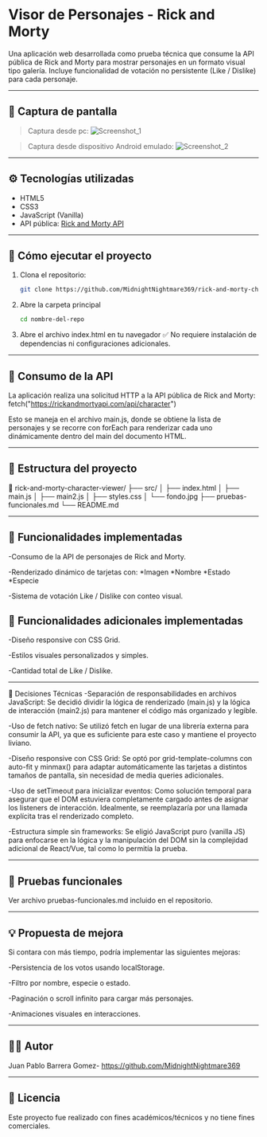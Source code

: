 # Visor de Personajes - Rick and Morty

Una aplicación web desarrollada como prueba técnica que consume la API pública de Rick and Morty para mostrar personajes en un formato visual tipo galería. Incluye funcionalidad de votación no persistente (Like / Dislike) para cada personaje.

---

## 📸 Captura de pantalla

>Captura desde pc: ![Screenshot_1](https://github.com/user-attachments/assets/3f0b896c-845c-41a8-8be4-260f63d99ca5)

>Captura desde dispositivo Android emulado: ![Screenshot_2](https://github.com/user-attachments/assets/6e2e9e6b-c703-491e-988b-42189daa543c)

---

## ⚙️ Tecnologías utilizadas

- HTML5
- CSS3
- JavaScript (Vanilla)
- API pública: [Rick and Morty API](https://rickandmortyapi.com/)

---

## 🚀 Cómo ejecutar el proyecto

1. Clona el repositorio:
   ```bash
   git clone https://github.com/MidnightNightmare369/rick-and-morty-character-viewer.git
2. Abre la carpeta principal
   ```bash
   cd nombre-del-repo
3. Abre el archivo index.html en tu navegador
✅ No requiere instalación de dependencias ni configuraciones adicionales.

---

## 🔌 Consumo de la API
La aplicación realiza una solicitud HTTP a la API pública de Rick and Morty:
  fetch("https://rickandmortyapi.com/api/character")

Esto se maneja en el archivo main.js, donde se obtiene la lista de personajes y se recorre con forEach para renderizar cada uno dinámicamente dentro del main del documento HTML.

---

## 📁 Estructura del proyecto

📁 rick-and-morty-character-viewer/
├── src/
│   ├── index.html
│   ├── main.js
│   ├── main2.js
│   ├── styles.css
│   └── fondo.jpg
├── pruebas-funcionales.md
└── README.md

---

## 🎯 Funcionalidades implementadas

 -Consumo de la API de personajes de Rick and Morty.
 
 -Renderizado dinámico de tarjetas con:
   *Imagen
   *Nombre
   *Estado
   *Especie
   
 -Sistema de votación Like / Dislike con conteo visual. 

## 🎯 Funcionalidades adicionales implementadas
 -Diseño responsive con CSS Grid. 
 
 -Estilos visuales personalizados y simples.
 
 -Cantidad total de Like / Dislike.

 ---

📌 Decisiones Técnicas
-Separación de responsabilidades en archivos JavaScript: Se decidió dividir la lógica de renderizado (main.js) y la lógica de interacción (main2.js) para mantener el código más organizado y legible.

-Uso de fetch nativo: Se utilizó fetch en lugar de una librería externa para consumir la API, ya que es suficiente para este caso y mantiene el proyecto liviano.

-Diseño responsive con CSS Grid: Se optó por grid-template-columns con auto-fit y minmax() para adaptar automáticamente las tarjetas a distintos tamaños de pantalla, sin necesidad de media queries adicionales.

-Uso de setTimeout para inicializar eventos: Como solución temporal para asegurar que el DOM estuviera completamente cargado antes de asignar los listeners de interacción. Idealmente, se reemplazaría por una llamada explícita tras el renderizado completo.

-Estructura simple sin frameworks: Se eligió JavaScript puro (vanilla JS) para enfocarse en la lógica y la manipulación del DOM sin la complejidad adicional de React/Vue, tal como lo permitía la prueba.

 ---

 ## 🧪 Pruebas funcionales
 Ver archivo pruebas-funcionales.md incluido en el repositorio.

 ---

## 💡 Propuesta de mejora
Si contara con más tiempo, podría implementar las siguientes mejoras:

-Persistencia de los votos usando localStorage.

-Filtro por nombre, especie o estado.

-Paginación o scroll infinito para cargar más personajes.

-Animaciones visuales en interacciones.

---

## 👨‍💻 Autor
Juan Pablo Barrera Gomez- https://github.com/MidnightNightmare369

---
## 📄 Licencia
Este proyecto fue realizado con fines académicos/técnicos y no tiene fines comerciales.


